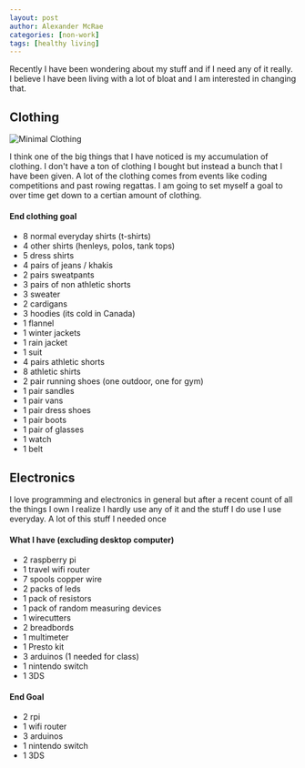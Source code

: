 ```yaml
---
layout: post
author: Alexander McRae
categories: [non-work]
tags: [healthy living]
---
```


Recently I have been wondering about my stuff and if I need any of it really. I believe I have been living with a lot of bloat and I am interested in changing that.

## Clothing

![Minimal Clothing](/assets/images/minimal_clothing.png)

I think one of the big things that I have noticed is my accumulation of clothing. I don't have a ton of clothing I bought but instead a bunch that I have been given. A lot of the clothing comes from events like coding competitions and past rowing regattas. I am going to set myself a goal to over time get down to a certian amount of clothing.

#### End clothing goal

- 8 normal everyday shirts (t-shirts)
- 4 other shirts (henleys, polos, tank tops)
- 5 dress shirts
- 4 pairs of jeans / khakis
- 2 pairs sweatpants
- 3 pairs of non athletic shorts
- 3 sweater
- 2 cardigans
- 3 hoodies (its cold in Canada)
- 1 flannel
- 1 winter jackets
- 1 rain jacket
- 1 suit
- 4 pairs athletic shorts
- 8 athletic shirts
- 2 pair running shoes (one outdoor, one for gym)
- 1 pair sandles
- 1 pair vans
- 1 pair dress shoes
- 1 pair boots
- 1 pair of glasses
- 1 watch
- 1 belt

## Electronics

I love programming and electronics in general but after a recent count of all the things I own I realize I hardly use any of it and the stuff I do use I use everyday. A lot of this stuff I needed once

#### What I have (excluding desktop computer)

- 2 raspberry pi
- 1 travel wifi router
- 7 spools copper wire
- 2 packs of leds
- 1 pack of resistors
- 1 pack of random measuring devices
- 1 wirecutters
- 2 breadbords
- 1 multimeter
- 1 Presto kit
- 3 arduinos (1 needed for class)
- 1 nintendo switch
- 1 3DS

#### End Goal

- 2 rpi
- 1 wifi router
- 3 arduinos
- 1 nintendo switch
- 1 3DS
